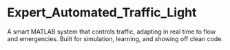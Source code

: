 # Expert_Automated_Traffic_Light

A smart MATLAB system that controls traffic, adapting in real time to flow and emergencies. Built for simulation, learning, and showing off clean code.
